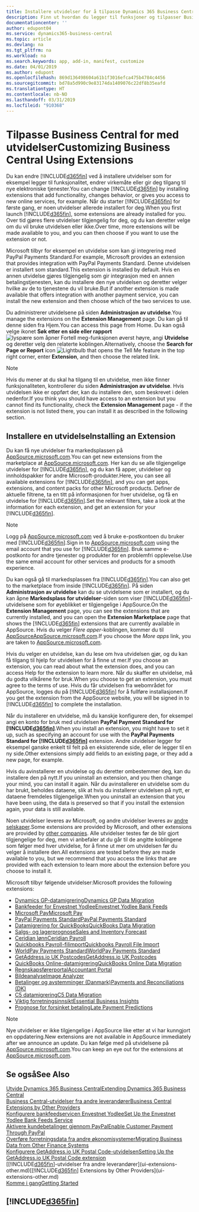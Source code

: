 ```yaml
---
title: Installere utvidelser for å tilpasse Dynamics 365 Business Central | Microsoft-dokumentasjon
description: Finn ut hvordan du legger til funksjoner og tilpasser Business Central ved å installere utvidelser.
documentationcenter: ''
author: edupont04
ms.service: dynamics365-business-central
ms.topic: article
ms.devlang: na
ms.tgt_pltfrm: na
ms.workload: na
ms.search.keywords: app, add-in, manifest, customize
ms.date: 04/01/2019
ms.author: edupont
ms.openlocfilehash: 869d136498604a61b1f3016efca475b4784c4456
ms.sourcegitcommit: bd78a5d990c9e83174da1409076c22df8b35eafd
ms.translationtype: HT
ms.contentlocale: nb-NO
ms.lasthandoff: 03/31/2019
ms.locfileid: "910368"
---
```

# <a name="customizing-business-central-using-extensions"></a><span data-ttu-id="cceda-103">Tilpasse Business Central for med utvidelser</span><span class="sxs-lookup"><span data-stu-id="cceda-103">Customizing Business Central Using Extensions</span></span>
<span data-ttu-id="cceda-104">Du kan endre [!INCLUDE[d365fin](includes/d365fin_md.md)] ved å installere utvidelser som for eksempel legger til funksjonalitet, endrer virkemåte eller gir deg tilgang til nye elektroniske tjenester.</span><span class="sxs-lookup"><span data-stu-id="cceda-104">You can change [!INCLUDE[d365fin](includes/d365fin_md.md)] by installing extensions that add functionality, changes behavior, or gives you access to new online services, for example.</span></span>
<span data-ttu-id="cceda-105">Når du starter [!INCLUDE[d365fin](includes/d365fin_md.md)] for første gang, er noen utvidelser allerede installert for deg.</span><span class="sxs-lookup"><span data-stu-id="cceda-105">When you first launch [!INCLUDE[d365fin](includes/d365fin_md.md)], some extensions are already installed for you.</span></span> <span data-ttu-id="cceda-106">Over tid gjøres flere utvidelser tilgjengelig for deg, og du kan deretter velge om du vil bruke utvidelsen eller ikke.</span><span class="sxs-lookup"><span data-stu-id="cceda-106">Over time, more extensions will be made available to you, and you can then choose if you want to use the extension or not.</span></span>

<span data-ttu-id="cceda-107">Microsoft tilbyr for eksempel en utvidelse som kan gi integrering med PayPal Payments Standard.</span><span class="sxs-lookup"><span data-stu-id="cceda-107">For example, Microsoft provides an extension that provides integration with PayPal Payments Standard.</span></span> <span data-ttu-id="cceda-108">Denne utvidelsen er installert som standard.</span><span class="sxs-lookup"><span data-stu-id="cceda-108">This extension is installed by default.</span></span>
<span data-ttu-id="cceda-109">Hvis en annen utvidelse gjøres tilgjengelig som gir integrasjon med en annen betalingstjenesten, kan du installere den nye utvidelsen og deretter velger hvilke av de to tjenestene du vil bruke.</span><span class="sxs-lookup"><span data-stu-id="cceda-109">But if another extension is made available that offers integration with another payment service, you can install the new extension and then choose which of the two services to use.</span></span>  

<span data-ttu-id="cceda-110">Du administrerer utvidelsene på siden **Administrasjon av utvidelse**.</span><span class="sxs-lookup"><span data-stu-id="cceda-110">You manage the extensions on the **Extension Management** page.</span></span> <span data-ttu-id="cceda-111">Du kan gå til denne siden fra Hjem.</span><span class="sxs-lookup"><span data-stu-id="cceda-111">You can access this page from Home.</span></span> <span data-ttu-id="cceda-112">Du kan også velge ikonet **Søk etter en side eller rapport** ![lyspære som åpner Fortell meg-funksjonen](media/ui-search/search_small.png "Fortell hva du vil gjøre") øverst høyre, angi **Utvidelse** og deretter velg den relaterte koblingen.</span><span class="sxs-lookup"><span data-stu-id="cceda-112">Alternatively, choose the **Search for Page or Report** icon ![Lightbulb that opens the Tell Me feature](media/ui-search/search_small.png "Tell me what you want to do") in the top right corner, enter **Extension**, and then choose the related link.</span></span>  

> [!NOTE]  
>   <span data-ttu-id="cceda-113">Hvis du mener at du skal ha tilgang til en utvidelse, men ikke finner funksjonaliteten, kontrollerer du siden **Administrasjon av utvidelse**. Hvis utvidelsen ikke er oppført der, kan du installere den, som beskrevet i delen nedenfor.</span><span class="sxs-lookup"><span data-stu-id="cceda-113">If you think you should have access to an extension but you cannot find its functionality, check the **Extension Management** page - if the extension is not listed there, you can install it as described in the following section.</span></span>  

## <a name="installing-an-extension"></a><span data-ttu-id="cceda-114">Installere en utvidelse</span><span class="sxs-lookup"><span data-stu-id="cceda-114">Installing an Extension</span></span>
<span data-ttu-id="cceda-115">Du kan få nye utvidelser fra markedsplassen på [AppSource.microsoft.com](https://appsource.microsoft.com/en-us/marketplace/apps?src=dynamics365website&product=dynamics-365-business-central).</span><span class="sxs-lookup"><span data-stu-id="cceda-115">You can get new extensions from the marketplace at [AppSource.microsoft.com](https://appsource.microsoft.com/en-us/marketplace/apps?src=dynamics365website&product=dynamics-365-business-central).</span></span> <span data-ttu-id="cceda-116">Her kan du se alle tilgjengelige utvidelser for [!INCLUDE[d365fin](includes/d365fin_md.md)], og du kan få apper, utvidelser og innholdspakker for andre Microsoft-produkter.</span><span class="sxs-lookup"><span data-stu-id="cceda-116">Here, you can see all available extensions for [!INCLUDE[d365fin](includes/d365fin_md.md)], and you can get apps, extensions, and content packs for other Microsoft products.</span></span> <span data-ttu-id="cceda-117">Definer de aktuelle filtrene, ta en titt på informasjonen for hver utvidelse, og få en utvidelse for [!INCLUDE[d365fin](includes/d365fin_md.md)].</span><span class="sxs-lookup"><span data-stu-id="cceda-117">Set the relevant filters, take a look at the information for each extension, and get an extension for your [!INCLUDE[d365fin](includes/d365fin_md.md)].</span></span>  
> [!NOTE]  
>   <span data-ttu-id="cceda-118">Logg på [AppSource.microsoft.com](https://appsource.microsoft.com/) ved å bruke e-postkontoen du bruker med [!INCLUDE[d365fin](includes/d365fin_md.md)].</span><span class="sxs-lookup"><span data-stu-id="cceda-118">Sign in to [AppSource.microsoft.com](https://appsource.microsoft.com/) using the email account that you use for [!INCLUDE[d365fin](includes/d365fin_md.md)].</span></span> <span data-ttu-id="cceda-119">Bruk samme e-postkonto for andre tjenester og produkter for en problemfri opplevelse.</span><span class="sxs-lookup"><span data-stu-id="cceda-119">Use the same email account for other services and products for a smooth experience.</span></span>  

<span data-ttu-id="cceda-120">Du kan også gå til markedsplassen fra [!INCLUDE[d365fin](includes/d365fin_md.md)].</span><span class="sxs-lookup"><span data-stu-id="cceda-120">You can also get to the marketplace from inside [!INCLUDE[d365fin](includes/d365fin_md.md)].</span></span> <span data-ttu-id="cceda-121">På siden **Administrasjon av utvidelse** kan du se utvidelsene som er installert, og du kan åpne **Markedsplass for utvidelser**-siden som viser [!INCLUDE[d365fin](includes/d365fin_md.md)]-utvidelsene som for øyeblikket er tilgjengelige i AppSource.</span><span class="sxs-lookup"><span data-stu-id="cceda-121">On the **Extension Management** page, you can see the extensions that are currently installed, and you can open the **Extension Marketplace** page that shows the [!INCLUDE[d365fin](includes/d365fin_md.md)] extensions that are currently available in AppSource.</span></span> <span data-ttu-id="cceda-122">Hvis du velger *Flere apper*-koblingen, kommer du til [AppSourceAppSource.microsoft.com](https://appsource.microsoft.com/en-us/marketplace/apps?product=dynamics-365%3Bdynamics-365-for-financials&page=1).</span><span class="sxs-lookup"><span data-stu-id="cceda-122">If you choose the *More apps* link, you are taken to [AppSource.microsoft.com](https://appsource.microsoft.com/en-us/marketplace/apps?product=dynamics-365%3Bdynamics-365-for-financials&page=1).</span></span>  

<span data-ttu-id="cceda-123">Hvis du velger en utvidelse, kan du lese om hva utvidelsen gjør, og du kan få tilgang til hjelp for utvidelsen for å finne ut mer.</span><span class="sxs-lookup"><span data-stu-id="cceda-123">If you choose an extension, you can read about what the extension does, and you can access Help for the extension to learn more.</span></span> <span data-ttu-id="cceda-124">Når du skaffer en utvidelse, må du godta vilkårene for bruk.</span><span class="sxs-lookup"><span data-stu-id="cceda-124">When you choose to get an extension, you must agree to the terms of use.</span></span> <span data-ttu-id="cceda-125">Hvis du får utvidelsen fra webområdet for AppSource, logges du på [!INCLUDE[d365fin](includes/d365fin_md.md)] for å fullføre installasjonen.</span><span class="sxs-lookup"><span data-stu-id="cceda-125">If you get the extension from the AppSource website, you will be signed in to [!INCLUDE[d365fin](includes/d365fin_md.md)] to complete the installation.</span></span>  

<span data-ttu-id="cceda-126">Når du installerer en utvidelse, må du kanskje konfigurere den, for eksempel angi en konto for bruk med utvidelsen **PayPal Payment Standard for [!INCLUDE[d365fin](includes/d365fin_md.md)]**.</span><span class="sxs-lookup"><span data-stu-id="cceda-126">When you install an extension, you might have to set it up, such as specifying an account for use with the **PayPal Payments Standard for [!INCLUDE[d365fin](includes/d365fin_md.md)]** extension.</span></span>
<span data-ttu-id="cceda-127">Andre utvidelser legger for eksempel ganske enkelt til felt på en eksisterende side, eller de legger til en ny side.</span><span class="sxs-lookup"><span data-stu-id="cceda-127">Other extensions simply add fields to an existing page, or they add a new page, for example.</span></span>   

<span data-ttu-id="cceda-128">Hvis du avinstallerer en utvidelse og du deretter ombestemmer deg, kan du installere den på nytt.</span><span class="sxs-lookup"><span data-stu-id="cceda-128">If you uninstall an extension, and you then change your mind, you can install it again.</span></span> <span data-ttu-id="cceda-129">Når du avinstallerer en utvidelse som du har brukt, beholdes dataene, slik at hvis du installerer utvidelsen på nytt, er dataene fremdeles tilgjengelige.</span><span class="sxs-lookup"><span data-stu-id="cceda-129">When you uninstall an extension that you have been using, the data is preserved so that if you install the extension again, your data is still available.</span></span>  

<span data-ttu-id="cceda-130">Noen utvidelser leveres av Microsoft, og andre utvidelser leveres av [andre selskaper](ui-extensions-other.md).</span><span class="sxs-lookup"><span data-stu-id="cceda-130">Some extensions are provided by Microsoft, and other extensions are provided by [other companies](ui-extensions-other.md).</span></span> <span data-ttu-id="cceda-131">Alle utvidelser testes før de blir gjort tilgjengelige for deg, men vi anbefaler at du går til de angitte koblingene som følger med hver utvidelse, for å finne ut mer om utvidelsen før du velger å installere den.</span><span class="sxs-lookup"><span data-stu-id="cceda-131">All extensions are tested before they are made available to you, but we recommend that you access the links that are provided with each extension to learn more about the extension before you choose to install it.</span></span>  

<span data-ttu-id="cceda-132">Microsoft tilbyr følgende utvidelser:</span><span class="sxs-lookup"><span data-stu-id="cceda-132">Microsoft provides the following extensions:</span></span>  

* [<span data-ttu-id="cceda-133">Dynamics GP-datamigrering</span><span class="sxs-lookup"><span data-stu-id="cceda-133">Dynamics GP Data Migration</span></span>](ui-extensions-dynamicsgp-data-migration.md)  
* [<span data-ttu-id="cceda-134">Bankfeeder for Envestnet Yodlee</span><span class="sxs-lookup"><span data-stu-id="cceda-134">Envestnet Yodlee Bank Feeds</span></span>](ui-extensions-yodlee-bank-feeds.md)  
* [<span data-ttu-id="cceda-135">Microsoft Pay</span><span class="sxs-lookup"><span data-stu-id="cceda-135">Microsoft Pay</span></span>](ui-extensions-microsoft-pay-payments.md)  
* [<span data-ttu-id="cceda-136">PayPal Payments Standard</span><span class="sxs-lookup"><span data-stu-id="cceda-136">PayPal Payments Standard</span></span>](ui-extensions-paypal-payments-standard.md)  
* [<span data-ttu-id="cceda-137">Datamigrering for QuickBooks</span><span class="sxs-lookup"><span data-stu-id="cceda-137">QuickBooks Data Migration</span></span>](ui-extensions-quickbooks-data-migration.md)  
* [<span data-ttu-id="cceda-138">Salgs- og lagerprognose</span><span class="sxs-lookup"><span data-stu-id="cceda-138">Sales and Inventory Forecast</span></span>](ui-extensions-sales-forecast.md)  
* [<span data-ttu-id="cceda-139">Ceridian lønn</span><span class="sxs-lookup"><span data-stu-id="cceda-139">Ceridian Payroll</span></span>](ui-extensions-ceridian-payroll.md)  
* [<span data-ttu-id="cceda-140">Quickbooks Payroll-filimport</span><span class="sxs-lookup"><span data-stu-id="cceda-140">Quickbooks Payroll File Import</span></span>](ui-extensions-quickbooks-payroll.md)  
* [<span data-ttu-id="cceda-141">WorldPay Payments Standard</span><span class="sxs-lookup"><span data-stu-id="cceda-141">WorldPay Payments Standard</span></span>](ui-extensions-worldpay-payments-standard.md)  
* [<span data-ttu-id="cceda-142">GetAddress.io UK Postcodes</span><span class="sxs-lookup"><span data-stu-id="cceda-142">GetAddress.io UK Postcodes</span></span>](ui-extensions-getaddressio.md)  
* [<span data-ttu-id="cceda-143">QuickBooks Online-datamigrering</span><span class="sxs-lookup"><span data-stu-id="cceda-143">QuickBooks Online Data Migration</span></span>](ui-extensions-quickbooks-online-data-migration.md)  
* [<span data-ttu-id="cceda-144">Regnskapsførerportal</span><span class="sxs-lookup"><span data-stu-id="cceda-144">Accountant Portal</span></span>](ui-extensions-accountant-portal.md)  
* [<span data-ttu-id="cceda-145">Bildeanalyse</span><span class="sxs-lookup"><span data-stu-id="cceda-145">Image Analyzer</span></span>](ui-extensions-image-analyzer.md)  
* [<span data-ttu-id="cceda-146">Betalinger og avstemminger (Danmark)</span><span class="sxs-lookup"><span data-stu-id="cceda-146">Payments and Reconciliations (DK)</span></span>](ui-extensions-payments-reconciliation-formats-dk.md)  
* [<span data-ttu-id="cceda-147">C5 datamigrering</span><span class="sxs-lookup"><span data-stu-id="cceda-147">C5 Data Migration</span></span>](ui-extensions-c5-data-migration.md)  
* [<span data-ttu-id="cceda-148">Viktig forretningsinnsikt</span><span class="sxs-lookup"><span data-stu-id="cceda-148">Essential Business Insights</span></span>](ui-extensions-essential-business-insights.md)  
* [<span data-ttu-id="cceda-149">Prognose for forsinket betaling</span><span class="sxs-lookup"><span data-stu-id="cceda-149">Late Payment Predictions</span></span>](ui-extensions-late-payment-prediction.md  )

> [!NOTE]  
>  <span data-ttu-id="cceda-150">Nye utvidelser er ikke tilgjengelige i AppSource like etter at vi har kunngjort en oppdatering.</span><span class="sxs-lookup"><span data-stu-id="cceda-150">New extensions are not available in AppSource immediately after we announce an update.</span></span> <span data-ttu-id="cceda-151">Du kan følge med på utvidelsene på [AppSource.microsoft.com](https://appsource.microsoft.com/en-us/marketplace/apps?product=dynamics-365%3Bdynamics-365-for-financials&page=1).</span><span class="sxs-lookup"><span data-stu-id="cceda-151">You can keep an eye out for the extensions at [AppSource.microsoft.com](https://appsource.microsoft.com/en-us/marketplace/apps?product=dynamics-365%3Bdynamics-365-for-financials&page=1).</span></span>

## <a name="see-also"></a><span data-ttu-id="cceda-152">Se også</span><span class="sxs-lookup"><span data-stu-id="cceda-152">See Also</span></span>
[<span data-ttu-id="cceda-153">Utvide Dynamics 365 Business Central</span><span class="sxs-lookup"><span data-stu-id="cceda-153">Extending Dynamics 365 Business Central</span></span>](about-develop-extensions.md)  
[<span data-ttu-id="cceda-154">Business Central-utvidelser fra andre leverandører</span><span class="sxs-lookup"><span data-stu-id="cceda-154">Business Central Extensions by Other Providers</span></span>](ui-extensions-other.md)  
[<span data-ttu-id="cceda-155">Konfigurere bankfeedservicen Envestnet Yodlee</span><span class="sxs-lookup"><span data-stu-id="cceda-155">Set Up the Envestnet Yodlee Bank Feeds Service</span></span>](bank-how-setup-bank-statement-service.md)  
[<span data-ttu-id="cceda-156">Aktivere kundebetalinger gjennom PayPal</span><span class="sxs-lookup"><span data-stu-id="cceda-156">Enable Customer Payment Through PayPal</span></span>](sales-how-enable-payment-service-extensions.md)  
[<span data-ttu-id="cceda-157">Overføre forretningsdata fra andre økonomisystemer</span><span class="sxs-lookup"><span data-stu-id="cceda-157">Migrating Business Data from Other Finance Systems</span></span>](across-import-data-configuration-packages.md)  
[<span data-ttu-id="cceda-158">Konfigurere GetAddress.io UK Postal Code-utvidelsen</span><span class="sxs-lookup"><span data-stu-id="cceda-158">Setting Up the GetAddress.io UK Postal Code extension</span></span>](LocalFunctionality/UnitedKingdom/uk-setup-postal-code-service.md)  
<span data-ttu-id="cceda-159">[[!INCLUDE[d365fin](includes/d365fin_md.md)]-utvidelser fra andre leverandører](ui-extensions-other.md)</span><span class="sxs-lookup"><span data-stu-id="cceda-159">[[!INCLUDE[d365fin](includes/d365fin_md.md)] Extensions by Other Providers](ui-extensions-other.md)</span></span>  
[<span data-ttu-id="cceda-160">Komme i gang</span><span class="sxs-lookup"><span data-stu-id="cceda-160">Getting Started</span></span>](product-get-started.md)  

## [!INCLUDE[d365fin](includes/free_trial_md.md)]  
